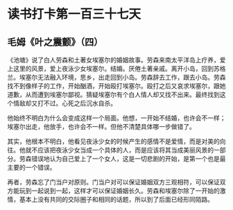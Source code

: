读书打卡第一百三十七天
===

毛姆《叶之震颤》（四）
---

《池塘》说了白人劳森和土著女埃塞尔的婚姻故事。劳森来南太平洋岛上疗养，爱上这里的风景，爱上夜泳少女埃塞尔。结婚。厌倦土著亲戚。离开小岛，回到苏格兰。埃塞尔无法融入环境，思乡，出走回到小岛。劳森辞去工作，跟去小岛。劳森找不到像样子的工作，开始酗酒，开始殴打埃塞尔。殴打之后又哀求埃塞尔，跟她道歉，从而遭到埃塞尔鄙视。猜疑埃塞尔有个白人情人却又找不出来。最终找到这个情敌却又打不过。心死之后沉水自杀。

他始终不明白为什么会变成这样一个局面。他想，一开始不结婚，也许会不一样；埃塞尔出走，他放手，也许会不一样。但他不清楚具体哪一步做错了。

其实，他根本不明白，他看见夜泳少女的时候产生的感情不是爱情，而是对美的向往。他就不应该把夜泳少女当成一个具体的人，而是应该将其当成美丽风景的一部分。劳森错误地认为自己爱上了一个女人，这是一切悲剧的开始，是第一个也是最主要的一个错误。

再者，劳森忘了门当户对原则。门当户对可以保证婚姻双方三观相符，可以保证双方能玩到一起说到一起，这样才可以保证婚姻长久。劳森和埃塞尔除了一开始的激情，基本上没有共同的交际圈子和相同的话题，所以到了后面已经形同陌路。